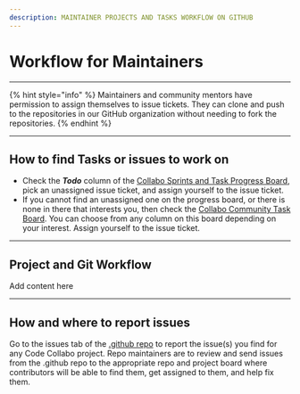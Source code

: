 ```yaml
---
description: MAINTAINER PROJECTS AND TASKS WORKFLOW ON GITHUB
---
```


# Workflow for Maintainers

***

{% hint style="info" %}
Maintainers and community mentors have permission to assign themselves to issue tickets. They can clone and push to the repositories in our GitHub organization without needing to fork the repositories.
{% endhint %}

***

## How to find Tasks or issues to work on

* Check the _**Todo**_ column of the [Collabo Sprints and Task Progress Board](https://github.com/orgs/code-collabo/projects/1), pick an unassigned issue ticket, and assign yourself to the issue ticket.&#x20;
* If you cannot find an unassigned one on the progress board, or there is none in there that interests you, then check the [Collabo Community Task Board](https://github.com/orgs/code-collabo/projects/2/views/1). You can choose from any column on this board depending on your interest. Assign yourself to the issue ticket.

***

## Project and Git Workflow

Add content here

***

## How and where to report issues

Go to the issues tab of the [.github repo](https://github.com/code-collabo/.github) to report the issue(s) you find for any Code Collabo project. Repo maintainers are to review and send issues from the .github repo to the appropriate repo and project board where contributors will be able to find them, get assigned to them, and help fix them.
